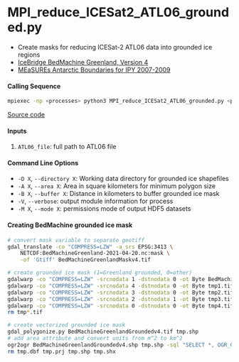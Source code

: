 MPI_reduce_ICESat2_ATL06_grounded.py
====================================

- Create masks for reducing ICESat-2 ATL06 data into grounded ice regions
- [IceBridge BedMachine Greenland, Version 4](https://doi.org/10.5067/VLJ5YXKCNGXO)
- [MEaSUREs Antarctic Boundaries for IPY 2007-2009](https://doi.org/10.5067/AXE4121732AD)

#### Calling Sequence
```bash
mpiexec -np <processes> python3 MPI_reduce_ICESat2_ATL06_grounded.py <path_to_ATL06_file>
```
[Source code](https://github.com/tsutterley/read-ICESat-2/blob/main/scripts/MPI_reduce_ICESat2_ATL06_grounded.py)

#### Inputs
1. `ATL06_file`: full path to ATL06 file

#### Command Line Options
- `-D X`, `--directory X`: Working data directory for grounded ice shapefiles
- `-A X`, `--area X`: Area in square kilometers for minimum polygon size
- `-B X`, `--buffer X`: Distance in kilometers to buffer grounded ice mask
- `-V`, `--verbose`: output module information for process
- `-M X`, `--mode X`: permissions mode of output HDF5 datasets

#### Creating BedMachine grounded ice mask
```bash
# convert mask variable to separate geotiff
gdal_translate -co "COMPRESS=LZW" -a_srs EPSG:3413 \
    NETCDF:BedMachineGreenland-2021-04-20.nc:mask \
    -of 'Gtiff' BedMachineGreenlandMaskv4.tif

# create grounded ice mask (1=Greenland grounded, 0=other)
gdalwarp -co "COMPRESS=LZW" -srcnodata 1 -dstnodata 0 -ot Byte BedMachineGreenlandMaskv4.tif tmp1.tif
gdalwarp -co "COMPRESS=LZW" -srcnodata 4 -dstnodata 0 -ot Byte tmp1.tif tmp2.tif
gdalwarp -co "COMPRESS=LZW" -srcnodata 3 -dstnodata 0 -ot Byte tmp2.tif tmp3.tif
gdalwarp -co "COMPRESS=LZW" -srcnodata 2 -dstnodata 1 -ot Byte tmp3.tif tmp4.tif
gdalwarp -co "COMPRESS=LZW" -srcnodata 0 -dstnodata 0 -ot Byte tmp4.tif BedMachineGreenlandGroundedv4.tif
rm tmp*.tif

# create vectorized grounded ice mask
gdal_polygonize.py BedMachineGreenlandGroundedv4.tif tmp.shp
# add area attribute and convert units from m^2 to km^2
ogr2ogr BedMachineGreenlandGroundedv4.shp tmp.shp -sql "SELECT *, OGR_GEOM_AREA/1000000 AS area FROM tmp"
rm tmp.dbf tmp.prj tmp.shp tmp.shx
```